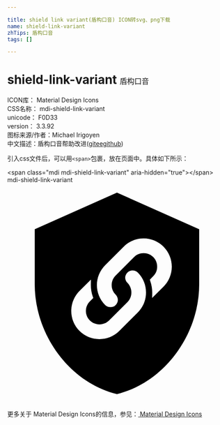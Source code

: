 ```yaml
---

title: shield link variant(盾构口音) ICON转svg、png下载
name: shield-link-variant
zhTips: 盾构口音
tags: []

---
```


# shield-link-variant  <small style="font-size: 60%;font-weight: 100">盾构口音</small>


<div class="detail-page">
<p>
<span>
ICON库：
<span class="badge-secondary badge">Material Design Icons</span> 
</span>
<br/>
<span>
CSS名称：
<span class="badge-secondary badge">mdi-shield-link-variant</span> 
</span>
<br/>
<span>
unicode：
<span class="badge-secondary badge">F0D33</span> 
<copy-btn content='F0D33' btn-title=""></copy-btn>
<copy-btn :content='String.fromCodePoint(parseInt("F0D33", 16))' btn-title="复制U"></copy-btn>
</span>
<br/>
<span>
version：
<span class="badge-secondary badge">3.3.92</span> 
</span>
<br/>
<span>图标来源/作者：<span class="badge-light badge">Michael Irigoyen</span></span> 
<br/>
<span class="zh-detail">中文描述：<span class="badge-primary badge">盾构口音</span><span class="help-link"><span>帮助改进</span>(<a href="https://gitee.com/liuwave/icon-helper/edit/master/json/material/shield-link-variant.json" target="_blank" rel="noopener noreferrer">gitee</a><a href="https://github.com/liuwave/icon-helper/edit/master/json/material/shield-link-variant.json" target="_blank" rel="noopener noreferrer">github</a></span>)</span><br/>
</p>
</div>
<div class="alert alert-dark">
  <i class="mdi mdi-shield-link-variant mdi-48px"></i>
  <i class="mdi mdi-shield-link-variant mdi-36px"></i>
  <i class="mdi mdi-shield-link-variant mdi-24px"></i>
  <i class="mdi mdi-shield-link-variant mdi-18px"></i>
</div>
<div>
  <p>引入css文件后，可以用<code>&lt;span&gt;</code>包裹，放在页面中。具体如下所示：    
  </p>
  <div class="alert alert-primary" style="font-size: 14px">
    &lt;span class="mdi mdi-shield-link-variant" aria-hidden="true"&gt;&lt;/span&gt;
    <copy-btn content='<span class="mdi mdi-shield-link-variant" aria-hidden="true"></span>'></copy-btn>
  </div>
  <div class="alert alert-secondary">
    <i class="mdi mdi-shield-link-variant"
    style="font-size: 24px"
    aria-hidden="true"></i> mdi-shield-link-variant
    <copy-btn content="mdi-shield-link-variant" btn-title="复制图标名称"></copy-btn>
  </div>
</div>
<div id="svg" class="svg-wrap">
<svg xmlns="http://www.w3.org/2000/svg" viewBox="0 0 24 24"><path d="M12,1L3,5V11C3,16.55 6.84,21.74 12,23C17.16,21.74 21,16.55 21,11V5L12,1M14.28,14.08L12.26,16.1C11.66,16.7 10.87,17 10.08,17C9.29,17 8.5,16.7 7.9,16.1C6.7,14.9 6.7,12.95 7.9,11.74L9.15,10.5L9.14,11.06C9.14,11.5 9.21,11.95 9.36,12.37L9.41,12.5L9.04,12.87C8.76,13.15 8.6,13.53 8.6,13.92C8.6,14.32 8.76,14.69 9.04,14.97C9.6,15.53 10.57,15.53 11.13,14.97L13.14,12.96C13.43,12.67 13.58,12.3 13.58,11.91C13.58,11.5 13.43,11.14 13.15,10.86C13,10.71 12.9,10.5 12.9,10.29C12.9,10.08 13,9.88 13.15,9.73C13.45,9.42 14,9.43 14.28,9.73C14.86,10.31 15.18,11.08 15.18,11.9C15.18,12.73 14.86,13.5 14.28,14.08M17.1,11.26L15.85,12.5L15.86,11.94C15.86,11.5 15.79,11.06 15.64,10.64L15.6,10.5L15.96,10.13C16.25,9.85 16.4,9.5 16.4,9.08C16.4,8.69 16.25,8.32 15.97,8.04C15.4,7.47 14.43,7.47 13.87,8.04L11.86,10.05C11.58,10.33 11.42,10.7 11.42,11.1C11.42,11.5 11.57,11.86 11.86,12.14C12,12.29 12.1,12.5 12.1,12.71C12.1,12.93 12,13.13 11.85,13.28C11.7,13.44 11.5,13.5 11.29,13.5C11.09,13.5 10.88,13.43 10.72,13.28C9.5,12.08 9.5,10.12 10.72,8.92L12.74,6.9C13.95,5.7 15.9,5.7 17.1,6.9C17.68,7.5 18,8.26 18,9.08C18,9.9 17.68,10.68 17.1,11.26Z" /></svg>
</div>
<detail full-name='mdi-shield-link-variant'></detail>
    
<div><p>更多关于 Material Design Icons的信息，参见：<a target="_blank" href="https://iconhelper.cn/material.html"> Material Design Icons</a>
</p></div>
